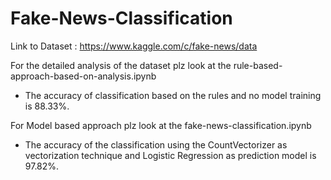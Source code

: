 # Fake-News-Classification

Link to Dataset : https://www.kaggle.com/c/fake-news/data

For the detailed analysis of the dataset plz look at the rule-based-approach-based-on-analysis.ipynb
* The accuracy of classification based on the rules and no model training is 88.33%.

For Model based approach plz look at the fake-news-classification.ipynb
* The accuracy of the classification using the CountVectorizer as vectorization technique and Logistic Regression as prediction model is 97.82%.
